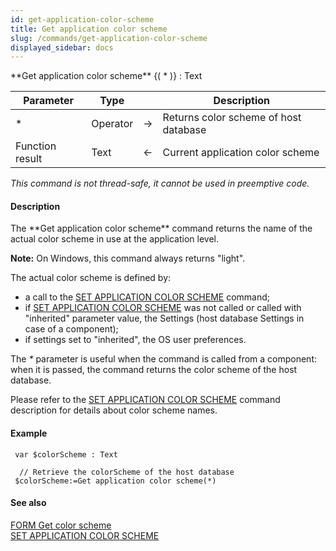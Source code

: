 ```yaml
---
id: get-application-color-scheme
title: Get application color scheme
slug: /commands/get-application-color-scheme
displayed_sidebar: docs
---
```


<!--REF #_command_.Get application color scheme.Syntax-->**Get application color scheme** {( * )} : Text<!-- END REF-->
<!--REF #_command_.Get application color scheme.Params-->
| Parameter | Type |  | Description |
| --- | --- | --- | --- |
| * | Operator | &#8594;  | Returns color scheme of host database |
| Function result | Text | &#8592; | Current application color scheme |

<!-- END REF-->

*This command is not thread-safe, it cannot be used in preemptive code.*


#### Description 

<!--REF #_command_.Get application color scheme.Summary-->The **Get application color scheme** command returns the name of the actual color scheme in use at the application level.<!-- END REF--> 

**Note:** On Windows, this command always returns "light".

The actual color scheme is defined by:

* a call to the [SET APPLICATION COLOR SCHEME](set-application-color-scheme.md) command;
* if [SET APPLICATION COLOR SCHEME](set-application-color-scheme.md) was not called or called with "inherited" parameter value, the Settings (host database Settings in case of a component);
* if settings set to "inherited", the OS user preferences.

The *\** parameter is useful when the command is called from a component: when it is passed, the command returns the color scheme of the host database. 

Please refer to the [SET APPLICATION COLOR SCHEME](set-application-color-scheme.md) command description for details about color scheme names. 

#### Example 

```4d
 var $colorScheme : Text
 
  // Retrieve the colorScheme of the host database
 $colorScheme:=Get application color scheme(*)
```

#### See also 

[FORM Get color scheme](form-get-color-scheme.md)  
[SET APPLICATION COLOR SCHEME](set-application-color-scheme.md)  